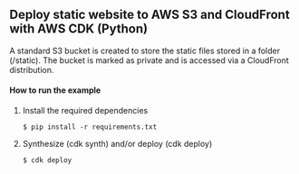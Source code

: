 ## Deploy static website to AWS S3 and CloudFront with AWS CDK (Python)

A standard S3 bucket is created to store the static files stored in a folder (/static). The bucket is marked as private and is accessed via a CloudFront distribution.

#### How to run the example

1. Install the required dependencies

   `$ pip install -r requirements.txt`

2. Synthesize (cdk synth) and/or deploy (cdk deploy)

   `$ cdk deploy`
